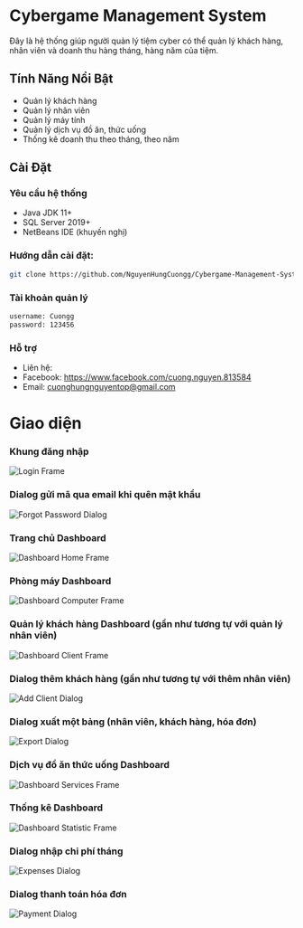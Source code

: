 # Cybergame Management System

Đây là hệ thống giúp người quản lý tiệm cyber có thể quản lý khách hàng, nhân viên và doanh thu hàng tháng, hàng năm của tiệm.

## Tính Năng Nổi Bật

- Quản lý khách hàng
- Quản lý nhân viên
- Quản lý máy tính
- Quản lý dịch vụ đồ ăn, thức uống
- Thống kê doanh thu theo tháng, theo năm

## Cài Đặt

### Yêu cầu hệ thống
- Java JDK 11+
- SQL Server 2019+
- NetBeans IDE (khuyến nghị)

### Hướng dẫn cài đặt:

```bash
git clone https://github.com/NguyenHungCuongg/Cybergame-Management-System.git
```
### Tài khoản quản lý

```bash
username: Cuongg
password: 123456
```

### Hỗ trợ
-  Liên hệ:
-  Facebook: https://www.facebook.com/cuong.nguyen.813584
-  Email: cuonghungnguyentop@gmail.com

# Giao diện
### Khung đăng nhập
![Login Frame](screenshots/login-frame.png)

### Dialog gửi mã qua email khi quên mật khẩu
![Forgot Password Dialog](screenshots/forgot-password-dialog.png) 

### Trang chủ Dashboard
![Dashboard Home Frame](screenshots/dashboard-home-frame.png)

### Phòng máy Dashboard
![Dashboard Computer Frame](screenshots/dashboard-computer-frame.png)

### Quản lý khách hàng Dashboard (gần như tương tự với quản lý nhân viên)
![Dashboard Client Frame](screenshots/dashboard-client-frame.png)

### Dialog thêm khách hàng (gần như tương tự với thêm nhân viên)
![Add Client Dialog](screenshots/add-client-dialog.png)

### Dialog xuất một bảng (nhân viên, khách hàng, hóa đơn)
![Export Dialog](screenshots/export-dialog.png)

### Dịch vụ đồ ăn thức uống Dashboard
![Dashboard Services Frame](screenshots/dashboard-services-frame.png)

### Thống kê Dashboard
![Dashboard Statistic Frame](screenshots/dashboard-statistic-frame.png)

### Dialog nhập chi phí tháng
![Expenses Dialog](screenshots/add-expenses-dialog.png)

### Dialog thanh toán hóa đơn
![Payment Dialog](screenshots/payment-bill-dialog.png)
